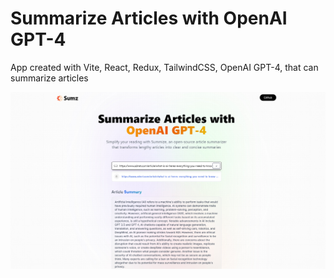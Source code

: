 # Summarize Articles with OpenAI GPT-4

App created with Vite, React, Redux, TailwindCSS, OpenAI GPT-4, that can summarize articles

<img src='preview.jpg' alt='preview' />

